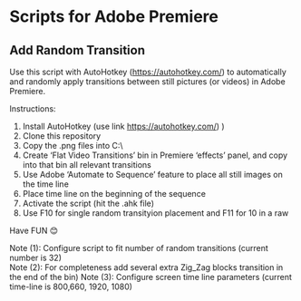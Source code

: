 # Scripts for Adobe Premiere

## Add Random Transition

Use this script with AutoHotkey (https://autohotkey.com/) to automatically and randomly apply transitions between still pictures (or videos) in Adobe Premiere.

Instructions:
1.	Install AutoHotkey  (use link https://autohotkey.com/) )
2.	Clone this repository
3.	Copy the .png files into  C:\
4.	Create ‘Flat Video Transitions’ bin in Premiere ‘effects’ panel, and copy into that bin all relevant transitions
5.	Use Adobe ‘Automate to Sequence’ feature to place all still images on the time line
6.	Place time line on the beginning of the sequence 
7.	Activate the script (hit the .ahk file)
8.	Use F10 for single random transityion placement and F11 for 10 in a raw 

Have FUN 😊



Note (1): Configure script to fit number of random transitions (current number is 32)  
Note (2): For completeness add several extra Zig_Zag blocks transition in the end of the bin)
Note (3): Configure screen time line parameters (current time-line is 800,660, 1920, 1080)
